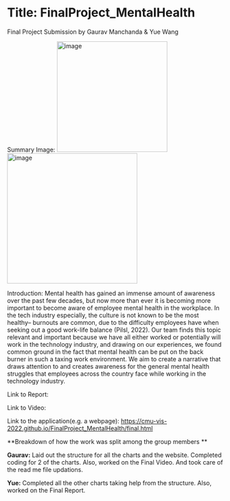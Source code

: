 # Title: FinalProject_MentalHealth
Final Project Submission by Gaurav Manchanda & Yue Wang

Summary Image:
<img width="257" alt="image" src="https://user-images.githubusercontent.com/112818975/207200013-12e0e75c-a1f5-4e79-9cf5-b2baa21c0606.png">
<img width="303" alt="image" src="https://user-images.githubusercontent.com/112818975/207200146-0bc82900-83e5-41bd-9571-7702acca4d42.png">

Introduction:
Mental health has gained an immense amount of awareness over the past few decades, but now more than ever it is becoming more important to become aware of employee mental health in the workplace. In the tech industry especially, the culture is not known to be the most healthy– burnouts are common, due to the difficulty employees have when seeking out a good work-life balance (Pilsl, 2022). Our team finds this topic relevant and important because we have all either worked or potentially will work in the technology industry, and drawing on our experiences, we found common ground in the fact that mental health can be put on the back burner in such a taxing work environment. We aim to create a narrative that draws attention to and creates awareness for the general mental health struggles that employees across the country face while working in the technology industry. 

Link to Report: 
 
Link to Video:

Link to the application(e.g. a webpage): https://cmu-vis-2022.github.io/FinalProject_MentalHealth/final.html


**Breakdown of how the work was split among the group members **

**Gaurav:** Laid out the structure for all the charts and the website. Completed coding for 2 of the charts. Also, worked on the Final Video. And took care of the read me file updations.

**Yue:** Completed all the other charts taking help from the structure. Also, worked on the Final Report.
